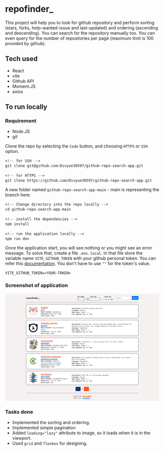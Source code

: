 # repofinder\_

This project will help you to look for github repository and perform sorting (stars, forks, help-wanted-issue and last-updated) and ordering (ascending and descending). You can search for the repository manually too. You can even query for the number of repositories per page (maximum limit is 100 provided by github).

## Tech used

- React
- vite
- Github API
- Moment.JS
- axios

## To run locally

### Requirement

- Node.JS
- git

Clone the repo by selecting the `Code` button, and choosing `HTTPS` or `SSH` option.

```git
<!-- for SSH -->
git clone git@github.com:Divyue30597/github-repo-search-app.git

<!-- for HTTPS -->
git clone https://github.com/Divyue30597/github-repo-search-app.git
```

A new folder named `github-repo-search-app-main` - main is representing the branch here.

```terminal
<!-- Change directory into the repo locally -->
cd github-repo-search-app-main

<!-- install the dependencies -->
npm install

<!-- run the application locally -->
npm run dev
```

Once the application start, you will see nothing or you might see an error message. To solve that, create a file `.env.local`. In that file store the variable name `VITE_GITHUB_TOKEN` with your github personal token. You can refer this [documentation](https://docs.github.com/en/authentication/keeping-your-account-and-data-secure/creating-a-personal-access-token). You don't have to use `""` for the token's value.

```env
VITE_GITHUB_TOKEN=<YOUR-TOKEN>
```

### Screenshot of application

![repofinder_](./public/repofinder_.png)

### Tasks done

- Implemented the sorting and ordering.
- Implemented simple pagination
- Added `loading="lazy"` attribute to image, so it loads when it is in the viewport.
- Used `grid` and `flexbox` for designing.
